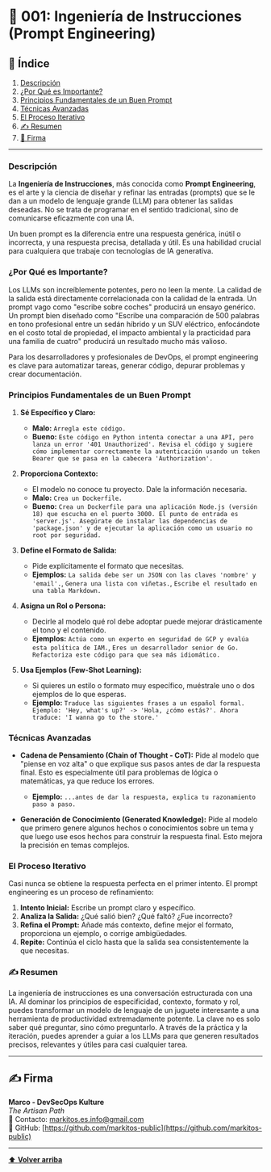 
# 📜 001: Ingeniería de Instrucciones (Prompt Engineering)

## 📝 Índice

1.  [Descripción](#descripción)
2.  [¿Por Qué es Importante?](#por-qué-es-importante)
3.  [Principios Fundamentales de un Buen Prompt](#principios-fundamentales-de-un-buen-prompt)
4.  [Técnicas Avanzadas](#técnicas-avanzadas)
5.  [El Proceso Iterativo](#el-proceso-iterativo)
6.  [✍️ Resumen](#resumen)
7.  [🔖 Firma](#firma)

---

### Descripción

La **Ingeniería de Instrucciones**, más conocida como **Prompt Engineering**, es el arte y la ciencia de diseñar y refinar las entradas (prompts) que se le dan a un modelo de lenguaje grande (LLM) para obtener las salidas deseadas. No se trata de programar en el sentido tradicional, sino de comunicarse eficazmente con una IA.

Un buen prompt es la diferencia entre una respuesta genérica, inútil o incorrecta, y una respuesta precisa, detallada y útil. Es una habilidad crucial para cualquiera que trabaje con tecnologías de IA generativa.

### ¿Por Qué es Importante?

Los LLMs son increíblemente potentes, pero no leen la mente. La calidad de la salida está directamente correlacionada con la calidad de la entrada. Un prompt vago como "escribe sobre coches" producirá un ensayo genérico. Un prompt bien diseñado como "Escribe una comparación de 500 palabras en tono profesional entre un sedán híbrido y un SUV eléctrico, enfocándote en el costo total de propiedad, el impacto ambiental y la practicidad para una familia de cuatro" producirá un resultado mucho más valioso.

Para los desarrolladores y profesionales de DevOps, el prompt engineering es clave para automatizar tareas, generar código, depurar problemas y crear documentación.

### Principios Fundamentales de un Buen Prompt

1.  **Sé Específico y Claro:**
    *   **Malo:** `Arregla este código.`
    *   **Bueno:** `Este código en Python intenta conectar a una API, pero lanza un error '401 Unauthorized'. Revisa el código y sugiere cómo implementar correctamente la autenticación usando un token Bearer que se pasa en la cabecera 'Authorization'.`

2.  **Proporciona Contexto:**
    *   El modelo no conoce tu proyecto. Dale la información necesaria.
    *   **Malo:** `Crea un Dockerfile.`
    *   **Bueno:** `Crea un Dockerfile para una aplicación Node.js (versión 18) que escucha en el puerto 3000. El punto de entrada es 'server.js'. Asegúrate de instalar las dependencias de 'package.json' y de ejecutar la aplicación como un usuario no root por seguridad.`

3.  **Define el Formato de Salida:**
    *   Pide explícitamente el formato que necesitas.
    *   **Ejemplos:** `La salida debe ser un JSON con las claves 'nombre' y 'email'.`, `Genera una lista con viñetas.`, `Escribe el resultado en una tabla Markdown.`

4.  **Asigna un Rol o Persona:**
    *   Decirle al modelo qué rol debe adoptar puede mejorar drásticamente el tono y el contenido.
    *   **Ejemplos:** `Actúa como un experto en seguridad de GCP y evalúa esta política de IAM.`, `Eres un desarrollador senior de Go. Refactoriza este código para que sea más idiomático.`

5.  **Usa Ejemplos (Few-Shot Learning):**
    *   Si quieres un estilo o formato muy específico, muéstrale uno o dos ejemplos de lo que esperas.
    *   **Ejemplo:** `Traduce las siguientes frases a un español formal. Ejemplo: 'Hey, what's up?' -> 'Hola, ¿cómo estás?'. Ahora traduce: 'I wanna go to the store.'`

### Técnicas Avanzadas

*   **Cadena de Pensamiento (Chain of Thought - CoT):** Pide al modelo que "piense en voz alta" o que explique sus pasos antes de dar la respuesta final. Esto es especialmente útil para problemas de lógica o matemáticas, ya que reduce los errores.
    *   **Ejemplo:** `...antes de dar la respuesta, explica tu razonamiento paso a paso.`

*   **Generación de Conocimiento (Generated Knowledge):** Pide al modelo que primero genere algunos hechos o conocimientos sobre un tema y que luego use esos hechos para construir la respuesta final. Esto mejora la precisión en temas complejos.

### El Proceso Iterativo

Casi nunca se obtiene la respuesta perfecta en el primer intento. El prompt engineering es un proceso de refinamiento:

1.  **Intento Inicial:** Escribe un prompt claro y específico.
2.  **Analiza la Salida:** ¿Qué salió bien? ¿Qué faltó? ¿Fue incorrecto?
3.  **Refina el Prompt:** Añade más contexto, define mejor el formato, proporciona un ejemplo, o corrige ambigüedades.
4.  **Repite:** Continúa el ciclo hasta que la salida sea consistentemente la que necesitas.

### ✍️ Resumen

La ingeniería de instrucciones es una conversación estructurada con una IA. Al dominar los principios de especificidad, contexto, formato y rol, puedes transformar un modelo de lenguaje de un juguete interesante a una herramienta de productividad extremadamente potente. La clave no es solo saber qué preguntar, sino cómo preguntarlo. A través de la práctica y la iteración, puedes aprender a guiar a los LLMs para que generen resultados precisos, relevantes y útiles para casi cualquier tarea.

---

## ✍️ Firma

**Marco - DevSecOps Kulture**  
*The Artisan Path*  
📧 Contacto: [markitos.es.info@gmail.com](mailto:markitos.es.info@gmail.com)  
🐙 GitHub: [https://github.com/markitos-public](https://github.com/markitos-public)

---

[⬆️ **Volver arriba**](#-001-ingeniería-de-instrucciones-prompt-engineering)
